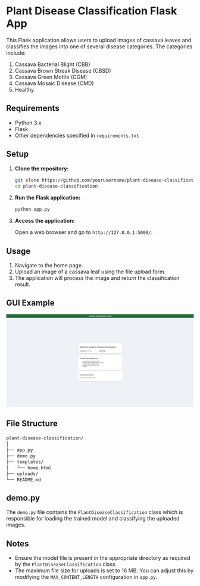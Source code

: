 # Plant Disease Classification Flask App

This Flask application allows users to upload images of cassava leaves and classifies the images into one of several disease categories. The categories include:
1. Cassava Bacterial Blight (CBB)
2. Cassava Brown Streak Disease (CBSD)
3. Cassava Green Mottle (CGM)
4. Cassava Mosaic Disease (CMD)
5. Healthy

## Requirements

- Python 3.x
- Flask
- Other dependencies specified in `requirements.txt`

## Setup

1. **Clone the repository:**

    ```bash
    git clone https://github.com/yourusername/plant-disease-classification.git
    cd plant-disease-classification
    ```

2. **Run the Flask application:**

    ```bash
    python app.py
    ```

3. **Access the application:**

    Open a web browser and go to `http://127.0.0.1:5000/`.

## Usage

1. Navigate to the home page.
2. Upload an image of a cassava leaf using the file upload form.
3. The application will process the image and return the classification result.

## GUI Example

![Application Screenshot](ExampleGUI.png)

## File Structure

```
plant-disease-classification/
│
├── app.py
├── demo.py
├── templates/
│   └── home.html
├── uploads/
└── README.md
```

## demo.py

The `demo.py` file contains the `PlantDiseaseClassification` class which is responsible for loading the trained model and classifying the uploaded images.

## Notes

- Ensure the model file is present in the appropriate directory as required by the `PlantDiseaseClassification` class.
- The maximum file size for uploads is set to 16 MB. You can adjust this by modifying the `MAX_CONTENT_LENGTH` configuration in `app.py`.
